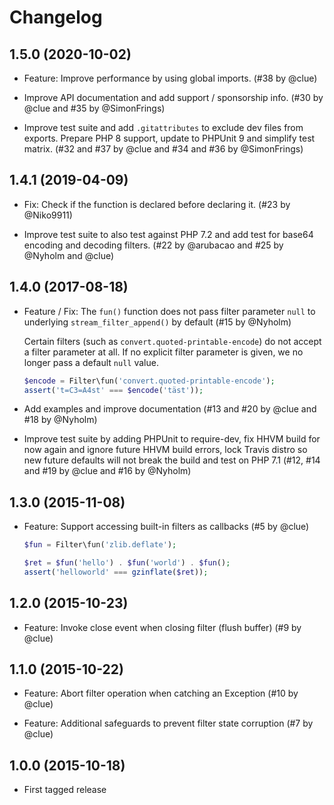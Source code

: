 # Changelog

## 1.5.0 (2020-10-02)

*   Feature: Improve performance by using global imports.
    (#38 by @clue)

*   Improve API documentation and add support / sponsorship info.
    (#30 by @clue and #35 by @SimonFrings)

*   Improve test suite and add `.gitattributes` to exclude dev files from exports.
    Prepare PHP 8 support, update to PHPUnit 9 and simplify test matrix.
    (#32 and #37 by @clue and #34 and #36 by @SimonFrings)

## 1.4.1 (2019-04-09)

*   Fix: Check if the function is declared before declaring it.
    (#23 by @Niko9911)

*   Improve test suite to also test against PHP 7.2 and
    add test for base64 encoding and decoding filters.
    (#22 by @arubacao and #25 by @Nyholm and @clue)

## 1.4.0 (2017-08-18)

*   Feature / Fix: The `fun()` function does not pass filter parameter `null`
    to underlying `stream_filter_append()` by default
    (#15 by @Nyholm)

    Certain filters (such as `convert.quoted-printable-encode`) do not accept
    a filter parameter at all. If no explicit filter parameter is given, we no
    longer pass a default `null` value.

    ```php
    $encode = Filter\fun('convert.quoted-printable-encode');
    assert('t=C3=A4st' === $encode('täst'));
    ```

*   Add examples and improve documentation
    (#13 and #20 by @clue and #18 by @Nyholm)

*   Improve test suite by adding PHPUnit to require-dev,
    fix HHVM build for now again and ignore future HHVM build errors,
    lock Travis distro so new future defaults will not break the build
    and test on PHP 7.1
    (#12, #14 and #19 by @clue and #16 by @Nyholm)

## 1.3.0 (2015-11-08)

*   Feature: Support accessing built-in filters as callbacks
    (#5 by @clue)

    ```php
    $fun = Filter\fun('zlib.deflate');

    $ret = $fun('hello') . $fun('world') . $fun();
    assert('helloworld' === gzinflate($ret));
    ```

## 1.2.0 (2015-10-23)

* Feature: Invoke close event when closing filter (flush buffer)
  (#9 by @clue)

## 1.1.0 (2015-10-22)

* Feature: Abort filter operation when catching an Exception
  (#10 by @clue)

* Feature: Additional safeguards to prevent filter state corruption
  (#7 by @clue)

## 1.0.0 (2015-10-18)

* First tagged release
